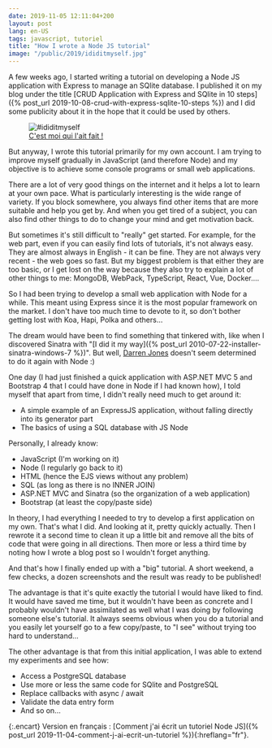 ```yaml
---
date: 2019-11-05 12:11:04+200
layout: post
lang: en-US
tags: javascript, tutoriel
title: "How I wrote a Node JS tutorial"
image: "/public/2019/ididitmyself.jpg"
---
```


A few weeks ago, I started writing a tutorial on developing a Node JS application with Express to manage an SQlite database. I published it on my blog under the title [CRUD Application with Express and SQlite in 10 steps]({% post_url 2019-10-08-crud-with-express-sqlite-10-steps %}) and I did some publicity about it in the hope that it could be used by others.

<figure>
  <img src="{{ page.image }}" alt="#ididitmyself" />
  <figcaption>
    <a href="https://commons.wikimedia.org/wiki/File:Dirty_dishes.jpg">C'est moi qui l'ait fait !</a>
  </figcaption>
</figure>

But anyway, I wrote this tutorial primarily for my own account. I am trying to improve myself gradually in JavaScript (and therefore Node) and my objective is to achieve some console programs or small web applications.

There are a lot of very good things on the internet and it helps a lot to learn at your own pace. What is particularly interesting is the wide range of variety. If you block somewhere, you always find other items that are more suitable and help you get by. And when you get tired of a subject, you can also find other things to do to change your mind and get motivation back.

But sometimes it's still difficult to "really" get started. For example, for the web part, even if you can easily find lots of tutorials, it's not always easy. They are almost always in English - it can be fine. They are not always very recent - the web goes so fast. But my biggest problem is that either they are too basic, or I get lost on the way because they also try to explain a lot of other things to me: MongoDB, WebPack, TypeScript, React, Vue, Docker....

So I had been trying to develop a small web application with Node for a while. This meant using Express since it is the most popular framework on the market. I don't have too much time to devote to it, so don't bother getting lost with Koa, Hapi, Polka and others...

The dream would have been to find something that tinkered with, like when I discovered Sinatra with "[I did it my way]({% post_url 2010-07-22-installer-sinatra-windows-7 %})". But well, [Darren Jones](https://twitter.com/daz4126)  doesn't seem determined to do it again with Node :)

One day (I had just finished a quick application with ASP.NET MVC 5 and Bootstrap 4 that I could have done in Node if I had known how), I told myself that apart from time, I didn't really need much to get around it:

* A simple example of an ExpressJS application, without falling directly into its generator part
* The basics of using a SQL database with JS Node

Personally, I already know:

* JavaScript (I'm working on it)
* Node (I regularly go back to it)
* HTML (hence the EJS views without any problem)
* SQL (as long as there is no INNER JOIN)
* ASP.NET MVC and Sinatra (so the organization of a web application)
* Bootstrap (at least the copy/paste side)

In theory, I had everything I needed to try to develop a first application on my own. That's what I did. And looking at it, pretty quickly actually. Then I rewrote it a second time to clean it up a little bit and remove all the bits of code that were going in all directions. Then more or less a third time by noting how I wrote a blog post so I wouldn't forget anything.

And that's how I finally ended up with a "big" tutorial. A short weekend, a few checks, a dozen screenshots and the result was ready to be published!

The advantage is that it's quite exactly the tutorial I would have liked to find. It would have saved me time, but it wouldn't have been as concrete and I probably wouldn't have assimilated as well what I was doing by following someone else's tutorial. It always seems obvious when you do a tutorial and you easily let yourself go to a few copy/paste, to "I see" without trying too hard to understand...

The other advantage is that from this initial application, I was able to extend my experiments and see how:

* Access a PostgreSQL database
* Use more or less the same code for SQlite and PostgreSQL
* Replace callbacks with async / await
* Validate the data entry form
* And so on...

{:.encart}
Version en français : [Comment j'ai écrit un tutoriel Node JS]({% post_url 2019-11-04-comment-j-ai-ecrit-un-tutoriel %}){:hreflang="fr"}.
